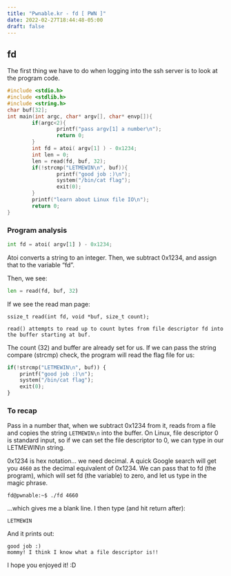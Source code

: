 ```yaml
---
title: "Pwnable.kr - fd [ PWN ]"
date: 2022-02-27T18:44:48-05:00
draft: false
---
```


## fd

The first thing we have to do when logging into the ssh server is to look at the program code.

```c
#include <stdio.h>
#include <stdlib.h>
#include <string.h>
char buf[32];
int main(int argc, char* argv[], char* envp[]){
        if(argc<2){
                printf("pass argv[1] a number\n");
                return 0;
        }
        int fd = atoi( argv[1] ) - 0x1234;
        int len = 0;
        len = read(fd, buf, 32);
        if(!strcmp("LETMEWIN\n", buf)){
                printf("good job :)\n");
                system("/bin/cat flag");
                exit(0);
        }
        printf("learn about Linux file IO\n");
        return 0;
}
```

### __Program analysis__

```python
int fd = atoi( argv[1] ) - 0x1234;
```

Atoi converts a string to an integer. Then, we subtract 0x1234, and assign that to the variable “fd”.

Then, we see:

```python
len = read(fd, buf, 32)
```

If we see the read man page:

```
ssize_t read(int fd, void *buf, size_t count);

read() attempts to read up to count bytes from file descriptor fd into the buffer starting at buf.
```

The count (32) and buffer are already set for us. If we can pass the string compare (strcmp) check, the program will read the flag file for us:

```python
if(!strcmp("LETMEWIN\n", buf)) {
    printf("good job :)\n");
    system("/bin/cat flag");
    exit(0);
}
```

### __To recap__

Pass in a number that, when we subtract 0x1234 from it, reads from a file and copies the string `LETMEWIN\n` into the buffer. On Linux, file descriptor 0 is standard input, so if we can set the file descriptor to 0, we can type in our LETMEWIN\n string.

0x1234 is hex notation… we need decimal. A quick Google search will get you `4660` as the decimal equivalent of 0x1234.  We can pass that to fd (the program), which will set fd (the variable) to zero, and let us type in the magic phrase.

```
fd@pwnable:~$ ./fd 4660
```

…which gives me a blank line. I then type (and hit return after):

```
LETMEWIN
```

And it prints out:

```
good job :)
mommy! I think I know what a file descriptor is!!
```

I hope you enjoyed it! :D